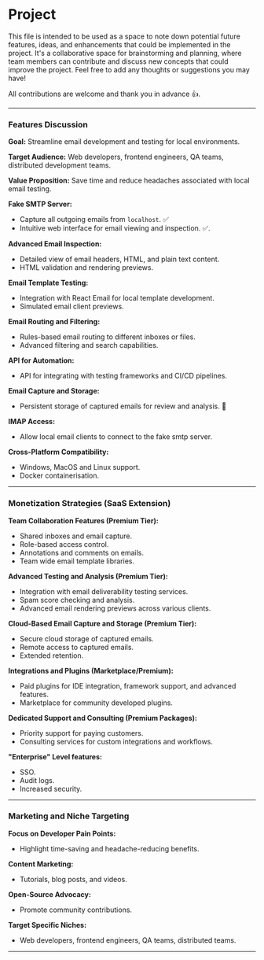 # Project

This file is intended to be used as a space to note down potential future features, ideas, and enhancements that could be implemented in the project. It's a collaborative space for brainstorming and planning, where team members can contribute and discuss new concepts that could improve the project. Feel free to add any thoughts or suggestions you may have!

All contributions are welcome and thank you in advance 👍.

---

### Features Discussion

**Goal:** Streamline email development and testing for local environments.

**Target Audience:** Web developers, frontend engineers, QA teams, distributed development teams.

**Value Proposition:** Save time and reduce headaches associated with local email testing.

**Fake SMTP Server:**

- Capture all outgoing emails from `localhost`. ✅
- Intuitive web interface for email viewing and inspection. ✅.

**Advanced Email Inspection:**

- Detailed view of email headers, HTML, and plain text content.
- HTML validation and rendering previews.

**Email Template Testing:**

- Integration with React Email for local template development.
- Simulated email client previews.

**Email Routing and Filtering:**

- Rules-based email routing to different inboxes or files.
- Advanced filtering and search capabilities.

**API for Automation:**

- API for integrating with testing frameworks and CI/CD pipelines.

**Email Capture and Storage:**

- Persistent storage of captured emails for review and analysis. 🚧

**IMAP Access:**

- Allow local email clients to connect to the fake smtp server.

**Cross-Platform Compatibility:**

- Windows, MacOS and Linux support.
- Docker containerisation.

---

### Monetization Strategies (SaaS Extension)

**Team Collaboration Features (Premium Tier):**

- Shared inboxes and email capture.
- Role-based access control.
- Annotations and comments on emails.
- Team wide email template libraries.

**Advanced Testing and Analysis (Premium Tier):**

- Integration with email deliverability testing services.
- Spam score checking and analysis.
- Advanced email rendering previews across various clients.

**Cloud-Based Email Capture and Storage (Premium Tier):**

- Secure cloud storage of captured emails.
- Remote access to captured emails.
- Extended retention.

**Integrations and Plugins (Marketplace/Premium):**

- Paid plugins for IDE integration, framework support, and advanced features.
- Marketplace for community developed plugins.

**Dedicated Support and Consulting (Premium Packages):**

- Priority support for paying customers.
- Consulting services for custom integrations and workflows.

**"Enterprise" Level features:**

- SSO.
- Audit logs.
- Increased security.

---

### Marketing and Niche Targeting

**Focus on Developer Pain Points:**

- Highlight time-saving and headache-reducing benefits.

**Content Marketing:**

- Tutorials, blog posts, and videos.

**Open-Source Advocacy:**

- Promote community contributions.

**Target Specific Niches:**

- Web developers, frontend engineers, QA teams, distributed teams.

---

